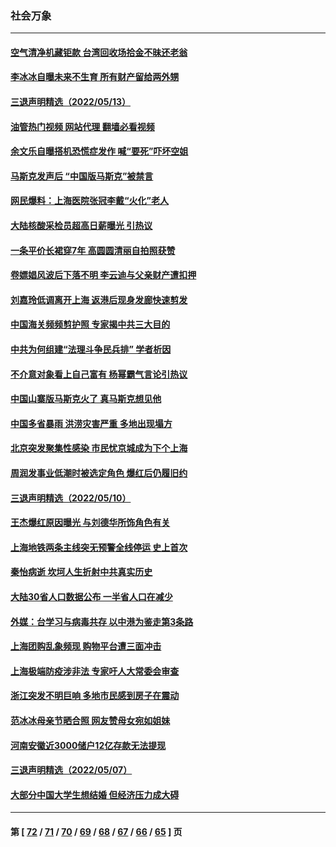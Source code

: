 ### 社会万象
---
#### [空气清净机藏钜款 台湾回收场拾金不昧还老翁](../../pages/ncid282/n13736543.md?05141645) 
#### [李冰冰自曝未来不生育 所有财产留给两外甥](../../pages/ncid282/n13735983.md?05141645) 
#### [三退声明精选（2022/05/13）](../../pages/ncid282/n13736419.md?05141645) 
#### [油管热门视频 网站代理 翻墙必看视频](http://209.222.30.114:81/youtube.html?05141645)
#### [余文乐自曝搭机恐慌症发作 喊“要死”吓坏空姐](../../pages/ncid282/n13735993.md?05141645) 
#### [马斯克发声后 “中国版马斯克”被禁言](../../pages/ncid282/n13736189.md?05141645) 
#### [网民爆料：上海医院张冠李戴“火化”老人](../../pages/ncid282/n13735862.md?05141645) 
#### [大陆核酸采检员超高日薪曝光 引热议](../../pages/ncid282/n13735286.md?05141645) 
#### [一条平价长裙穿7年 高圆圆清丽自拍照获赞](../../pages/ncid282/n13734895.md?05141645) 
#### [卷嫖娼风波后下落不明 李云迪与父亲财产遭扣押](../../pages/ncid282/n13734803.md?05141645) 
#### [刘嘉玲低调离开上海 返港后现身发廊快速剪发](../../pages/ncid282/n13734744.md?05141645) 
#### [中国海关频频剪护照 专家揭中共三大目的](../../pages/ncid282/n13734312.md?05141645) 
#### [中共为何组建“法理斗争民兵排” 学者析因](../../pages/ncid282/n13734109.md?05141645) 
#### [不介意对象看上自己富有 杨幂霸气言论引热议](../../pages/ncid282/n13733810.md?05141645) 
#### [中国山寨版马斯克火了 真马斯克想见他](../../pages/ncid282/n13733559.md?05141645) 
#### [中国多省暴雨 洪涝灾害严重 多地出现塌方](../../pages/ncid282/n13733107.md?05141645) 
#### [北京突发聚集性感染 市民忧京城成为下个上海](../../pages/ncid282/n13732920.md?05141645) 
#### [周润发事业低潮时被选定角色 爆红后仍履旧约](../../pages/ncid282/n13732486.md?05141645) 
#### [三退声明精选（2022/05/10）](../../pages/ncid282/n13732747.md?05141645) 
#### [王杰爆红原因曝光 与刘德华所饰角色有关](../../pages/ncid282/n13731611.md?05141645) 
#### [上海地铁两条主线突无预警全线停运 史上首次](../../pages/ncid282/n13732303.md?05141645) 
#### [秦怡病逝 坎坷人生折射中共真实历史](../../pages/ncid282/n13731405.md?05141645) 
#### [大陆30省人口数据公布 一半省人口在减少](../../pages/ncid282/n13732036.md?05141645) 
#### [外媒：台学习与病毒共存 以中港为鉴走第3条路](../../pages/ncid282/n13731833.md?05141645) 
#### [上海团购乱象频现 购物平台遭三面冲击](../../pages/ncid282/n13731440.md?05141645) 
#### [上海极端防疫涉非法 专家吁人大常委会审查](../../pages/ncid282/n13731489.md?05141645) 
#### [浙江突发不明巨响 多地市民感到房子在震动](../../pages/ncid282/n13731101.md?05141645) 
#### [范冰冰母亲节晒合照 网友赞母女宛如姐妹](../../pages/ncid282/n13730642.md?05141645) 
#### [河南安徽近3000储户12亿存款无法提现](../../pages/ncid282/n13730206.md?05141645) 
#### [三退声明精选（2022/05/07）](../../pages/ncid282/n13729845.md?05141645) 
#### [大部分中国大学生想结婚 但经济压力成大碍](../../pages/ncid282/n13729693.md?05141645) 

---
#### 第 [ [72](./72.md?05141645) / [71](./71.md?05141645) / [70](./70.md?05141645) / [69](./69.md?05141645) / [68](./68.md?05141645) / [67](./67.md?05141645) / [66](./66.md?05141645) / [65](./65.md?05141645) ] 页
